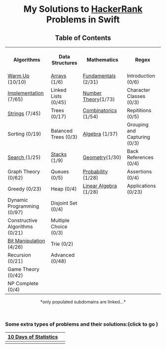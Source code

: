 <h1 align="center">My Solutions to <a href="https://www.hackerrank.com/dashboard">HackerRank</a> Problems in Swift</h1>
<h2 align="center">Table of Contents</h2>
<table style="width:100%">
  <tr>
    <th><p align="center">Algorithms</p></th>
    <th><p align="center">Data Structures</p></th>
    <th><p align="center">Mathematics</p></th>
    <th><p align="center">Regex</p></th>
  </tr>
  <tr>
    <td><a align="center" href="/Algorithms/Warm%20Up">Warm Up</a> (10/10)</td>
    <td><a align="center" href="/Data%20Structures/Arrays">Arrays</a> (1/6)</td>
    <td><a align="center" href="/Mathematics/Fundamentals">Fundamentals </a>(2/31) </td>
    <td>Introduction (0/6)</td>
  </tr>
  <tr>
    <td><a align="center" href="/Algorithms/Implementation/readme.md">Implementation</a> (7/65)</td>
    <td>Linked Lists (0/45)</td>
    <td><a align="center" href="/Mathematics/Number%20Theory">Number Theory</a>(1/73)</td>
    <td>Character Classes (0/3)</td>
  </tr>
  <tr>
    <td><a align="center" href="/Algorithms/Strings">Strings</a> (7/45)</td>
    <td>Trees (0/17)</td>
    <td><a align="center" href="/Mathematics/Combinatronics">Combinatorics </a>(1/54)</td>
    <td>Repititions (0/5)</td>
  </tr>
  <tr>
    <td>Sorting (0/19)</td>
    <td>Balanced Trees (0/3)</td>
    <td><a align="center" href="/Mathematics/Algebra">Algebra</a> (1/37)</td>
    <td>Grouping and Capturing (0/3)</td>
  </tr>
  <tr>
    <td><a align="center" href="/Algorithms/Search">Search </a>(1/25)</td>
    <td><a align="center" href="/Data%20Structures/Stacks">Stacks</a> (1/9)</td>
    <td><a align="center" href="/Mathematics/Geometry">Geometry</a>(1/30)</td>
    <td>Back References (0/4)</td>
  </tr>
  <tr>
    <td>Graph Theory (0/62)</td>
    <td>Queues (0/5)</td>
    <td><a align="center" href="/Mathematics/Probability">Probability </a>(1/28)</td>
    <td>Assertions (0/4)</td>
  </tr>
  <tr>
    <td>Greedy (0/23)</td>
    <td>Heap (0/4)</td>
    <td><a align="center" href="/Mathematics/Linear%20Algebra">Linear Algebra </a>(1/28)</td>
    <td>Applications (0/23)</td>
  </tr>
  <tr>
    <td>Dynamic Programming (0/97)</td>
    <td>Disjoint Set (0/4)</td>
    <td></td>
    <td></td>
  </tr>
  <tr>
    <td>Constructive Algorithms (0/21)</td>
    <td>Multiple Choice (0/3)</td>
    <td></td>
    <td></td>
  </tr>
  <tr>
    <td><a align="center" href="/Algorithms/Bit%20Manipulation/">Bit Manipulation</a> (4/26)</td>
    <td>Trie (0/2)</td>
    <td></td>
    <td></td>
  </tr>
  <tr>
    <td>Recursion (0/21)</td>
    <td>Advanced (0/48)</td>
    <td></td>
    <td></td>
  </tr>
  <tr>
    <td>Game Theory (0/42)</td>
    <td></td>
    <td></td>
    <td></td>
  </tr>
  <tr>
    <td>NP Complete (0/4)</td>
    <td></td>
    <td></td>
    <td></td>
  </tr>
</table>
<p align="center">*only populated subdomains are linked...*</p>
<br>
<h3> Some extra types of problems and their solutions:(click to go )</h3>

|[10 Days of Statistics](/Ten%20Days%20Of%20Statistics)|  |
|--|--|
|  |  |

